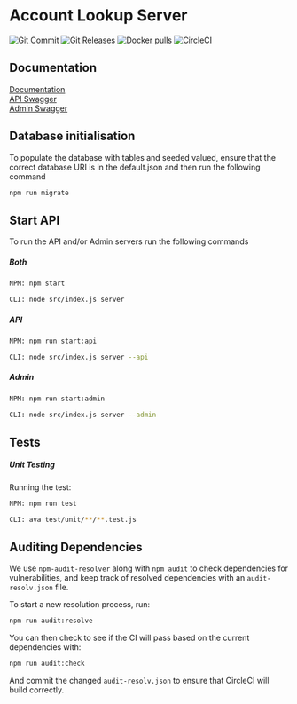 # Account Lookup Server
[![Git Commit](https://img.shields.io/github/last-commit/mojaloop/account-lookup-service.svg?style=flat)](https://github.com/mojaloop/account-lookup-service/commits/master)
[![Git Releases](https://img.shields.io/github/release/mojaloop/account-lookup-service.svg?style=flat)](https://github.com/mojaloop/account-lookup-service/releases)
[![Docker pulls](https://img.shields.io/docker/pulls/mojaloop/account-lookup-service.svg?style=flat)](https://hub.docker.com/r/mojaloop/account-lookup-service)
[![CircleCI](https://circleci.com/gh/mojaloop/account-lookup-service.svg?style=svg)](https://circleci.com/gh/mojaloop/account-lookup-service)



## Documentation
[Documentation](http://mojaloop.io/documentation/mojaloop-technical-overview/account-lookup-service/) \
[API Swagger](http://mojaloop.io/documentation/api/#als-oracle-api) \
[Admin Swagger](http://mojaloop.io/documentation/api/#als-oracle-api) <!--This currently points to API but will be updated when Admin documentation is created-->


## Database initialisation
To populate the database with tables and seeded valued, ensure that the correct database URI is in the default.json and then run the following command
 ```bash
 npm run migrate
 ```
 
## Start API
To run the API and/or Admin servers run the following commands
##### Both 
```bash
NPM: npm start

CLI: node src/index.js server
```
##### API 
```bash
NPM: npm run start:api

CLI: node src/index.js server --api
```
##### Admin 
```bash
NPM: npm run start:admin

CLI: node src/index.js server --admin
```

## Tests

##### Unit Testing 

Running the test:
```bash
NPM: npm run test

CLI: ava test/unit/**/**.test.js
```

## Auditing Dependencies

We use `npm-audit-resolver` along with `npm audit` to check dependencies for vulnerabilities, and keep track of resolved dependencies with an `audit-resolv.json` file.

To start a new resolution process, run:
```bash
npm run audit:resolve
```

You can then check to see if the CI will pass based on the current dependencies with:
```bash
npm run audit:check
```

And commit the changed `audit-resolv.json` to ensure that CircleCI will build correctly.